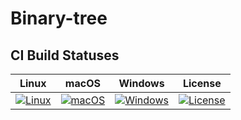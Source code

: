 # Binary-tree

## CI Build Statuses
| Linux          | macOS          | Windows          |License           |
|----------------|----------------|------------------|------------------|
|[![Linux][1]][2]|[![macOS][1]][2]|[![Windows][3]][4]|[![License][5]][6]|

[1]: https://travis-ci.org/illichso/Binary-tree.svg?branch=master
[2]: https://travis-ci.org/illichso/Binary-tree
[3]: https://ci.appveyor.com/api/projects/status/57lmmhfrdryko12v/branch/master?svg=true
[4]: https://ci.appveyor.com/project/illichso/binary-tree/branch/master
[5]: https://img.shields.io/github/license/srs/gradle-node-plugin.svg
[6]: http://www.apache.org/licenses/LICENSE-2.0.html
